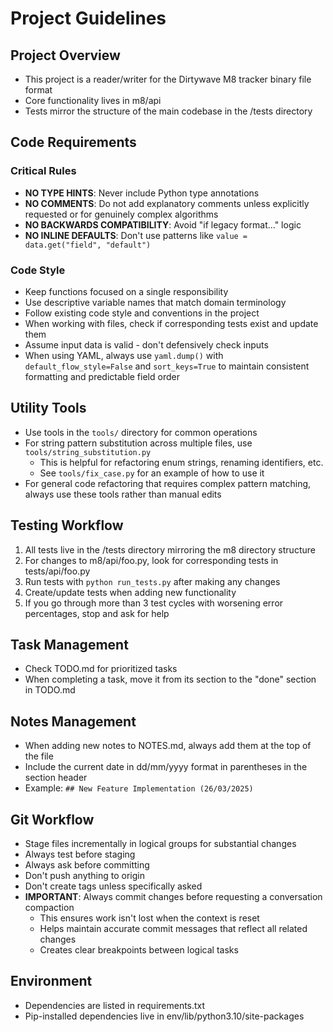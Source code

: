 # Project Guidelines

## Project Overview
- This project is a reader/writer for the Dirtywave M8 tracker binary file format
- Core functionality lives in m8/api
- Tests mirror the structure of the main codebase in the /tests directory

## Code Requirements

### Critical Rules
- **NO TYPE HINTS**: Never include Python type annotations
- **NO COMMENTS**: Do not add explanatory comments unless explicitly requested or for genuinely complex algorithms
- **NO BACKWARDS COMPATIBILITY**: Avoid "if legacy format..." logic
- **NO INLINE DEFAULTS**: Don't use patterns like `value = data.get("field", "default")`

### Code Style
- Keep functions focused on a single responsibility
- Use descriptive variable names that match domain terminology
- Follow existing code style and conventions in the project
- When working with files, check if corresponding tests exist and update them
- Assume input data is valid - don't defensively check inputs
- When using YAML, always use `yaml.dump()` with `default_flow_style=False` and `sort_keys=True` to maintain consistent formatting and predictable field order

## Utility Tools
- Use tools in the `tools/` directory for common operations
- For string pattern substitution across multiple files, use `tools/string_substitution.py`
  - This is helpful for refactoring enum strings, renaming identifiers, etc.
  - See `tools/fix_case.py` for an example of how to use it
- For general code refactoring that requires complex pattern matching, always use these tools rather than manual edits

## Testing Workflow
1. All tests live in the /tests directory mirroring the m8 directory structure
2. For changes to m8/api/foo.py, look for corresponding tests in tests/api/foo.py
3. Run tests with `python run_tests.py` after making any changes
4. Create/update tests when adding new functionality
5. If you go through more than 3 test cycles with worsening error percentages, stop and ask for help

## Task Management
- Check TODO.md for prioritized tasks
- When completing a task, move it from its section to the "done" section in TODO.md

## Notes Management
- When adding new notes to NOTES.md, always add them at the top of the file
- Include the current date in dd/mm/yyyy format in parentheses in the section header
- Example: `## New Feature Implementation (26/03/2025)`

## Git Workflow
- Stage files incrementally in logical groups for substantial changes
- Always test before staging
- Always ask before committing
- Don't push anything to origin
- Don't create tags unless specifically asked
- **IMPORTANT**: Always commit changes before requesting a conversation compaction
  - This ensures work isn't lost when the context is reset
  - Helps maintain accurate commit messages that reflect all related changes
  - Creates clear breakpoints between logical tasks

## Environment
- Dependencies are listed in requirements.txt
- Pip-installed dependencies live in env/lib/python3.10/site-packages
